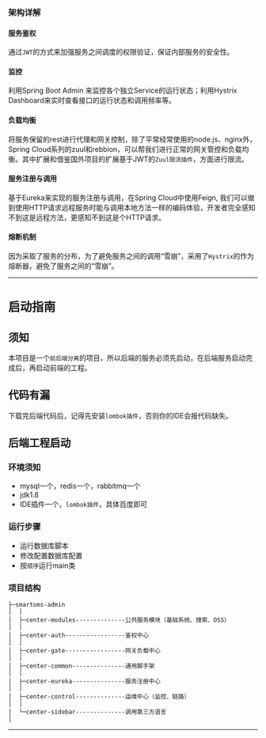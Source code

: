 


### 架构详解
#### 服务鉴权
通过`JWT`的方式来加强服务之间调度的权限验证，保证内部服务的安全性。
#### 监控
利用Spring Boot Admin 来监控各个独立Service的运行状态；利用Hystrix Dashboard来实时查看接口的运行状态和调用频率等。
#### 负载均衡
将服务保留的rest进行代理和网关控制，除了平常经常使用的node.js、nginx外，Spring Cloud系列的zuul和rebbion，可以帮我们进行正常的网关管控和负载均衡。其中扩展和借鉴国外项目的扩展基于JWT的`Zuul限流插件`，方面进行限流。
#### 服务注册与调用
基于Eureka来实现的服务注册与调用，在Spring Cloud中使用Feign, 我们可以做到使用HTTP请求远程服务时能与调用本地方法一样的编码体验，开发者完全感知不到这是远程方法，更感知不到这是个HTTP请求。
#### 熔断机制
因为采取了服务的分布，为了避免服务之间的调用“雪崩”，采用了`Hystrix`的作为熔断器，避免了服务之间的“雪崩”。



------

# `启动指南`
## 须知
本项目是一个`前后端分离`的项目，所以后端的服务必须先启动，在后端服务启动完成后，再启动前端的工程。
## 代码有漏
下载完后端代码后，记得先安装`lombok插件`，否则你的IDE会报代码缺失。
## 后端工程启动
### 环境须知
- mysql一个，redis一个，rabbitmq一个
- jdk1.8
- IDE插件一个，`lombok插件`，具体百度即可

### 运行步骤
- 运行数据库脚本
- 修改配置数据库配置
- 按`顺序`运行main类

### 项目结构
```
├─smartoms-admin
│  │  
│  ├─center-modules--------------公共服务模块（基础系统、搜索、OSS）
│  │ 
│  ├─center-auth-----------------鉴权中心
│  │ 
│  ├─center-gate-----------------网关负载中心
│  │ 
│  ├─center-common---------------通用脚手架
│  │ 
│  ├─center-eureka---------------服务注册中心
│  │   
│  ├─center-control--------------运维中心（监控、链路）
│  │
│  └─center-sidebar--------------调用第三方语言
│
```
----